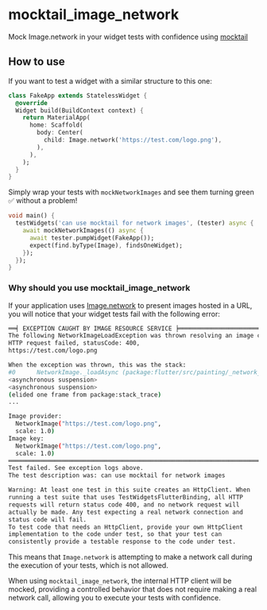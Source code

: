 # mocktail_image_network

Mock Image.network in your widget tests with confidence using [mocktail](https://pub.dev/packages/mocktail)

## How to use

If you want to test a widget with a similar structure to this one:

```dart
class FakeApp extends StatelessWidget {
  @override
  Widget build(BuildContext context) {
    return MaterialApp(
      home: Scaffold(
        body: Center(
          child: Image.network('https://test.com/logo.png'),
        ),
      ),
    );
  }
}
```

Simply wrap your tests with `mockNetworkImages` and see them turning green ✅
without a problem!

```dart
void main() {
  testWidgets('can use mocktail for network images', (tester) async {
    await mockNetworkImages(() async {
      await tester.pumpWidget(FakeApp());
      expect(find.byType(Image), findsOneWidget);
    });
  });
}
```

### Why should you use mocktail_image_network

If your application uses [Image.network](https://api.flutter.dev/flutter/widgets/Image/Image.network.html)
to present images hosted in a URL, you will notice that your widget tests fail
with the following error:

```bash
══╡ EXCEPTION CAUGHT BY IMAGE RESOURCE SERVICE ╞════════════════════════════════════════════════════
The following NetworkImageLoadException was thrown resolving an image codec:
HTTP request failed, statusCode: 400,
https://test.com/logo.png

When the exception was thrown, this was the stack:
#0      NetworkImage._loadAsync (package:flutter/src/painting/_network_image_io.dart:99:9)
<asynchronous suspension>
<asynchronous suspension>
(elided one frame from package:stack_trace)
...

Image provider:
  NetworkImage("https://test.com/logo.png",
  scale: 1.0)
Image key:
  NetworkImage("https://test.com/logo.png",
  scale: 1.0)
════════════════════════════════════════════════════════════════════════════════════════════════════
Test failed. See exception logs above.
The test description was: can use mocktail for network images

Warning: At least one test in this suite creates an HttpClient. When
running a test suite that uses TestWidgetsFlutterBinding, all HTTP
requests will return status code 400, and no network request will
actually be made. Any test expecting a real network connection and
status code will fail.
To test code that needs an HttpClient, provide your own HttpClient
implementation to the code under test, so that your test can
consistently provide a testable response to the code under test.
```

This means that `Image.network` is attempting to make a network call during the
execution of your tests, which is not allowed.

When using `mocktail_image_network`, the internal HTTP client will be mocked,
providing a controlled behavior that does not require making a real network
call, allowing you to execute your tests with confidence.
